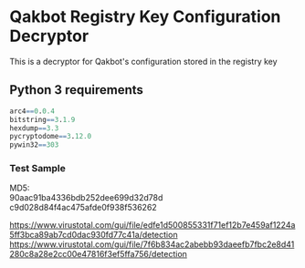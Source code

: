 # Qakbot Registry Key Configuration Decryptor

This is a decryptor for Qakbot's configuration stored in the registry key

## Python 3 requirements

```r
arc4==0.0.4
bitstring==3.1.9
hexdump==3.3
pycryptodome==3.12.0
pywin32==303
```

### Test Sample
MD5:  
90aac91ba4336bdb252dee699d32d78d  
c9d028d84f4ac475afde0f938f536262  

https://www.virustotal.com/gui/file/edfe1d500855331f71ef12b7e459af1224a5ff3bca89ab7cd0dac930fd77c41a/detection  
https://www.virustotal.com/gui/file/7f6b834ac2abebb93daeefb7fbc2e8d41280c8a28e2cc00e47816f3ef5ffa756/detection  
